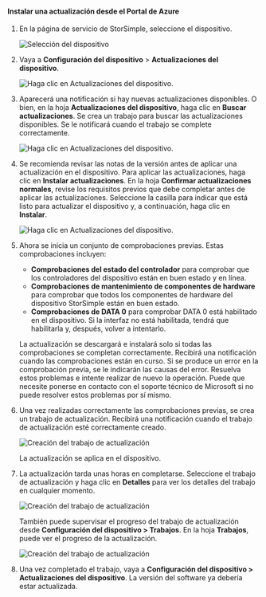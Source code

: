 <!--author=alkohli last changed: 08/04/17-->

#### <a name="to-install-an-update-from-the-azure-portal"></a>Instalar una actualización desde el Portal de Azure

1. En la página de servicio de StorSimple, seleccione el dispositivo.

    ![Selección del dispositivo](./media/storsimple-8000-install-update5-via-portal/update1.png)

2. Vaya a **Configuración del dispositivo** > **Actualizaciones del dispositivo**.

    ![Haga clic en Actualizaciones del dispositivo.](./media/storsimple-8000-install-update5-via-portal/update2.png)

2. Aparecerá una notificación si hay nuevas actualizaciones disponibles. O bien, en la hoja **Actualizaciones del dispositivo**, haga clic en **Buscar actualizaciones**. Se crea un trabajo para buscar las actualizaciones disponibles. Se le notificará cuando el trabajo se complete correctamente.

    ![Haga clic en Actualizaciones del dispositivo.](./media/storsimple-8000-install-update5-via-portal/update3.png)

3. Se recomienda revisar las notas de la versión antes de aplicar una actualización en el dispositivo. Para aplicar las actualizaciones, haga clic en **Instalar actualizaciones**. En la hoja **Confirmar actualizaciones normales**, revise los requisitos previos que debe completar antes de aplicar las actualizaciones. Seleccione la casilla para indicar que está listo para actualizar el dispositivo y, a continuación, haga clic en **Instalar**.

    ![Haga clic en Actualizaciones del dispositivo.](./media/storsimple-8000-install-update5-via-portal/update4.png)

6. Ahora se inicia un conjunto de comprobaciones previas. Estas comprobaciones incluyen:
   
   * **Comprobaciones del estado del controlador** para comprobar que los controladores del dispositivo están en buen estado y en línea.
   * **Comprobaciones de mantenimiento de componentes de hardware** para comprobar que todos los componentes de hardware del dispositivo StorSimple están en buen estado.
   * **Comprobaciones de DATA 0** para comprobar DATA 0 está habilitado en el dispositivo. Si la interfaz no está habilitada, tendrá que habilitarla y, después, volver a intentarlo.

    La actualización se descargará e instalará solo si todas las comprobaciones se completan correctamente. Recibirá una notificación cuando las comprobaciones están en curso. Si se produce un error en la comprobación previa, se le indicarán las causas del error. Resuelva estos problemas e intente realizar de nuevo la operación. Puede que necesite ponerse en contacto con el soporte técnico de Microsoft si no puede resolver estos problemas por sí mismo.

7. Una vez realizadas correctamente las comprobaciones previas, se crea un trabajo de actualización. Recibirá una notificación cuando el trabajo de actualización esté correctamente creado.
   
    ![Creación del trabajo de actualización](./media/storsimple-8000-install-update5-via-portal/update6.png)
   
    La actualización se aplica en el dispositivo.

9. La actualización tarda unas horas en completarse. Seleccione el trabajo de actualización y haga clic en **Detalles** para ver los detalles del trabajo en cualquier momento.

    ![Creación del trabajo de actualización](./media/storsimple-8000-install-update5-via-portal/update8.png)

     También puede supervisar el progreso del trabajo de actualización desde **Configuración del dispositivo > Trabajos**. En la hoja **Trabajos**, puede ver el progreso de la actualización.

     ![Creación del trabajo de actualización](./media/storsimple-8000-install-update5-via-portal/update7.png)

10. Una vez completado el trabajo, vaya a **Configuración del dispositivo > Actualizaciones del dispositivo**. La versión del software ya debería estar actualizada.

